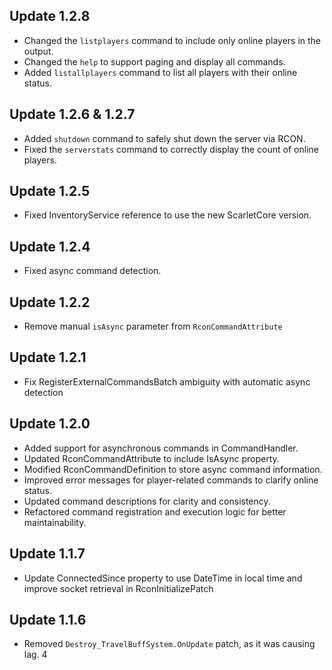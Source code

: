 ## Update 1.2.8

- Changed the `listplayers` command to include only online players in the output.
- Changed the `help` to support paging and display all commands.
- Added `listallplayers` command to list all players with their online status.

## Update 1.2.6 & 1.2.7

- Added `shutdown` command to safely shut down the server via RCON.
- Fixed the `serverstats` command to correctly display the count of online players.

## Update 1.2.5

- Fixed InventoryService reference to use the new ScarletCore version.

## Update 1.2.4

- Fixed async command detection.

## Update 1.2.2

- Remove manual `isAsync` parameter from `RconCommandAttribute` 

## Update 1.2.1

- Fix RegisterExternalCommandsBatch ambiguity with automatic async detection

## Update 1.2.0

- Added support for asynchronous commands in CommandHandler.
- Updated RconCommandAttribute to include IsAsync property.
- Modified RconCommandDefinition to store async command information.
- Improved error messages for player-related commands to clarify online status.
- Updated command descriptions for clarity and consistency.
- Refactored command registration and execution logic for better maintainability.

## Update 1.1.7

- Update ConnectedSince property to use DateTime in local time and improve socket retrieval in RconInitializePatch

## Update 1.1.6

- Removed `Destroy_TravelBuffSystem.OnUpdate` patch, as it was causing lag. 4